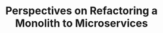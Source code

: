 ---
# Accomplishments widget.
widget: "howto"  # See https://sourcethemes.com/academic/docs/page-builder/
headless: true  # This file represents a page section.
active: true  # Activate this widget? true/false
weight: 1  # Order that this section will appear.
title: "Perspectives on Refactoring a Monolith to Microservices"
subtitle: ""

# Date format
#   Refer to https://sourcethemes.com/academic/docs/customization/#date-format
date_format: "Jan 2006"

# Accomplishments.
#   Add/remove as many `[[item]]` blocks below as you like.
#   `title`, `organization` and `date_start` are the required parameters.
#   Leave other parameters empty if not required.
#   Begin/end multi-line descriptions with 3 quotes `"""`.
item: 


smallItem: 
 - title: "How to break a Monolith into Microservices"
   summary: "martinfowler.com"
   linkText: ""
   linkUrl: "https://martinfowler.com/articles/break-monolith-into-microservices.html"
   openNewWindow: 
   image: "https://res.cloudinary.com/agile-seo/image/fetch/w_62,dpr_1.0,d_blank_am8gzx.png/https%3A%2F%2Flogo.clearbit.com%2Fmartinfowler.com%3Fsize%3D250" 
 - title: "Should you Break up your Monolithic Application?"
   summary: "buttercms.com"
   linkText: ""
   linkUrl: "https://buttercms.com/books/microservices-for-startups/should-you-break-up-your-monolithic-application"
   openNewWindow: 
   image: "https://res.cloudinary.com/agile-seo/image/fetch/w_62,dpr_1.0,d_blank_am8gzx.png/https%3A%2F%2Flogo.clearbit.com%2Fbuttercms.com%3Fsize%3D250" 
 - title: "5 Strategies for Making the Switch from Monolith to Microservices"
   summary: "devblog.axway.com"
   linkText: ""
   linkUrl: "https://devblog.axway.com/apis/5-strategies-for-making-the-switch-from-monolith-to-microservices/"
   openNewWindow: 
   image: "https://res.cloudinary.com/agile-seo/image/fetch/w_62,dpr_1.0,d_blank_am8gzx.png/https%3A%2F%2Flogo.clearbit.com%2Fdevblog.axway.com%3Fsize%3D250" 
 - title: "Breaking a Monolith into Microservices - Best Practices and Challenges"
   summary: "springboottutorial.com"
   linkText: ""
   linkUrl: "https://www.springboottutorial.com/breaking-a-monolith-into-microservices"
   openNewWindow: 
   image: "https://res.cloudinary.com/agile-seo/image/fetch/w_62,dpr_1.0,d_blank_am8gzx.png/https%3A%2F%2Flogo.clearbit.com%2Fspringboottutorial.com%3Fsize%3D250" 
 - title: "From Monoliths to Microservices: An Architectural Strategy"
   summary: "thenewstack.io"
   linkText: ""
   linkUrl: "https://thenewstack.io/from-monolith-to-microservices/"
   openNewWindow: 
   image: "https://res.cloudinary.com/agile-seo/image/fetch/w_62,dpr_1.0,d_blank_am8gzx.png/https%3A%2F%2Flogo.clearbit.com%2Fthenewstack.io%3Fsize%3D250"
 - title: "Fearless Monolith to Microservices Migration – A Guided Journey"
   summary: "dynatrace.com"
   linkText: ""
   linkUrl: "https://www.dynatrace.com/news/blog/fearless-monolith-to-microservices-migration-a-guided-journey/"
   openNewWindow: 
   image: "https://res.cloudinary.com/agile-seo/image/fetch/w_62,dpr_1.0,d_blank_am8gzx.png/https%3A%2F%2Flogo.clearbit.com%2Fdynatrace.com%3Fsize%3D250"
 - title: "Low-risk Monolith to Microservice Evolution"
   summary: "blog.christianposta.com"
   linkText: ""
   linkUrl: "https://blog.christianposta.com/microservices/low-risk-monolith-to-microservice-evolution/"
   openNewWindow: 
   image: "https://res.cloudinary.com/agile-seo/image/fetch/w_62,dpr_1.0,d_blank_am8gzx.png/https%3A%2F%2Flogo.clearbit.com%2Fblog.christianposta.com%3Fsize%3D250"
---